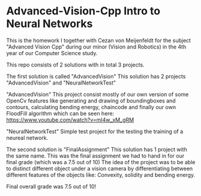 # Advanced-Vision-Cpp Intro to Neural Networks
This is the homework I together with Cezan von Meijenfeldt for the subject "Advanced Vision Cpp" during our minor (Vision and Robotics) in the 4th year of our Computer Science study.

This repo consists of 2 solutions with in total 3 projects.

The first solution is called "AdvancedVision"
  This solution has 2 projects "AdvancedVision" and "NeuralNetworkTest"
  
  "AdvancedVision"
  This project consist mostly of our own version of some OpenCv features like generating and drawing of boundingboxes and contours,
  calculating bending energy, chaincode and finally our own FloodFill algorithm which can be seen here: https://www.youtube.com/watch?v=mI4w_xM_gRM
  
  "NeuralNetworkTest"
  Simple test project for the testing the training of a neureal network.
  
The second solution is "FinalAssignment"
  This solution has 1 project with the same name.
  This was the final assignment we had to hand in for our final grade (which was a 7.5 out of 10)
  The idea of the project was to be able to distinct different object under a vision camera by differentiating between different features   of the objects like: Convexity, solidity and bending energy.

Final overall grade was 7.5 out of 10!
